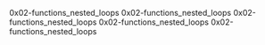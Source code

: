 0x02-functions_nested_loops
0x02-functions_nested_loops
0x02-functions_nested_loops
0x02-functions_nested_loops
0x02-functions_nested_loops
